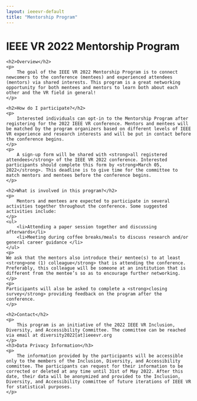 ```yaml
---
layout: ieeevr-default
title: "Mentorship Program"
---
```


<!-- NAO ESTA NO MENUBAR -->
<div>
    <h1 id="mentorship-program">IEEE VR 2022 Mentorship Program</h1>
    
    <h2>Overview</h2>
    <p>
        The goal of the IEEE VR 2022 Mentorship Program is to connect newcomers to the conference (mentees) and experienced attendees (mentors) via shared interests. This program is a great networking opportunity for both mentees and mentors to learn both about each other and the VR field in general!
    </p>
    
    <h2>How do I participate?</h2>
    <p>
        Interested individuals can opt-in to the Mentorship Program after registering for the 2022 IEEE VR conference. Mentors and mentees will be matched by the program organizers based on different levels of IEEE VR experience and research interests and will be put in contact before the conference begins.
    </p>
    <p> 
        A sign-up form will be shared with <strong>all registered attendees</strong> of the IEEE VR 2022 conference. Interested participants should complete this form by <strong>March 05, 2022</strong>. This deadline is to give time for the committee to match mentors and mentees before the conference begins.
    </p>

    <h2>What is involved in this program?</h2>
    <p>
        Mentors and mentees are expected to participate in several activities together throughout the conference. Some suggested activities include:
    </p>
    <ul>
        <li>Attending a paper session together and discussing afterwards</li>
        <li>Meeting during coffee breaks/meals to discuss research and/or general career guidance </li>
    </ul>
    <p>
    We ask that the mentors also introduce their mentee(s) to at least <strong>one (1) colleague</strong> that is attending the conference. Preferably, this colleague will be someone at an institution that is different from the mentee’s so as to encourage further networking.
    </p>
    <p>
    Participants will also be asked to complete a <strong>closing survey</strong> providing feedback on the program after the conference.
    </p>
    
    <h2>Contact</h2>
    <p>
        This program is an initiative of the 2022 IEEE VR Inclusion, Diversity, and Accessibility Committee. The committee can be reached via email at diversity2022[at]ieeevr.org
    </p>
    <h3>Data Privacy Information</h3>
    <p>
        The information provided by the participants will be accessible only to the members of the Inclusion, Diversity, and Accessibility committee. The participants can request for their information to be corrected or deleted at any time until 31st of May 2022. After this date, their data will be anonymized and provided to the Inclusion, Diversity, and Accessibility committee of future iterations of IEEE VR for statistical purposes.
    </p>

</div>